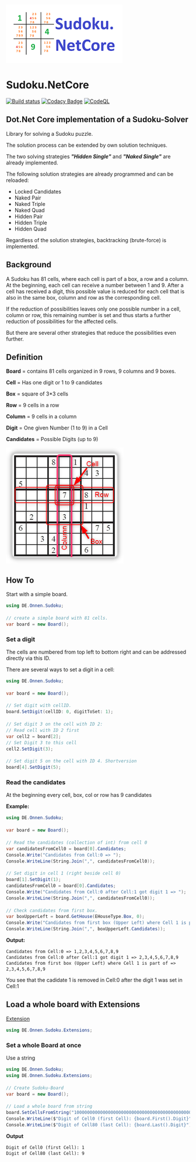 <img src="Sudoku_Net-CoreV1_320x160.png" width="320">

# Sudoku.NetCore

[![Build status](https://ci.appveyor.com/api/projects/status/p3ke0nr0fhpk2o7f?svg=true)](https://ci.appveyor.com/project/diogenes25/sudoku-netcore-jlyw2)
[![Codacy Badge](https://app.codacy.com/project/badge/Grade/82eefb090e91426c9c293856039efb15)](https://app.codacy.com/gh/diogenes25/Sudoku.NetCore/dashboard?utm_source=gh\&utm_medium=referral\&utm_content=\&utm_campaign=Badge_grade)
[![CodeQL](https://github.com/diogenes25/Sudoku.NetCore/actions/workflows/codeql.yml/badge.svg)](https://github.com/diogenes25/Sudoku.NetCore/actions/workflows/codeql.yml)

## Dot.Net Core implementation of a Sudoku-Solver

Library for solving a Sudoku puzzle.

The solution process can be extended by own solution techniques.

The two solving strategies ***"Hidden Single"*** and ***"Naked Single"*** are already implemented.

The following solution strategies are already programmed and can be reloaded:

*   Locked Candidates
*   Naked Pair
*   Naked Triple
*   Naked Quad
*   Hidden Pair
*   Hidden Triple
*   Hidden Quad

Regardless of the solution strategies, backtracking (brute-force) is implemented.

## Background

A Sudoku has 81 cells, where each cell is part of a box, a row and a column.
At the beginning, each cell can receive a number between 1 and 9.
After a cell has received a digit, this possible value is reduced for each cell that is also in the same box, column and row as the corresponding cell.

If the reduction of possibilities leaves only one possible number in a cell, column or row, this remaining number is set and thus starts a further reduction of possibilities for the affected cells.

But there are several other strategies that reduce the possibilities even further.

## Definition

**Board** = contains 81 cells organized in 9 rows, 9 columns and 9 boxes.

**Cell** = Has one digit or 1 to 9 candidates

**Box** = square of 3\*3 cells

**Row** = 9 cells in a row

**Column** = 9 cells in a column

**Digit** = One given Number (1 to 9) in a Cell

**Candidates** = Possible Digits (up to 9)

<img src="SudokuCRC.png">

## How To

Start with a simple board.

```csharp
using DE.Onnen.Sudoku;

// create a simple board with 81 cells.
var board = new Board();
```

### Set a digit

The cells are numbered from top left to bottom right and can be addressed directly via this ID.

There are several ways to set a digit in a cell:

```csharp
using DE.Onnen.Sudoku;

var board = new Board();

// Set digit with cellID.
board.SetDigit(cellID: 0, digitToSet: 1);

// Set digit 3 on the cell with ID 2:
// Read cell with ID 2 first
var cell2 = board[2];
// Set Digit 3 to this cell
cell2.SetDigit(3);

// Set digit 5 on the cell with ID 4. Shortversion
board[4].SetDigit(5);

```

### Read the candidates

At the beginning every cell, box, col or row has 9 candidates

**Example:**

```csharp
using DE.Onnen.Sudoku;

var board = new Board();

// Read the candidates (collection of int) from cell 0
var candidatesFromCell0 = board[0].Candidates;
Console.Write("Candidates from Cell:0 => ");
Console.WriteLine(String.Join(",", candidatesFromCell0));

// Set digit in cell 1 (right beside cell 0)
board[1].SetDigit(1);
candidatesFromCell0 = board[0].Candidates;
Console.Write("Candidates from Cell:0 after Cell:1 got digit 1 => ");
Console.WriteLine(String.Join(",", candidatesFromCell0));

// Check candidates from first box.
var boxUpperLeft = board.GetHouse(EHouseType.Box, 0);
Console.Write("Candidates from first box (Upper Left) where Cell 1 is part of => ");
Console.WriteLine(String.Join(",", boxUpperLeft.Candidates));
```

**Output:**

```console
Candidates from Cell:0 => 1,2,3,4,5,6,7,8,9
Candidates from Cell:0 after Cell:1 got digit 1 => 2,3,4,5,6,7,8,9
Candidates from first box (Upper Left) where Cell 1 is part of => 2,3,4,5,6,7,8,9
```

You see that the cadidate 1 is removed in Cell:0 after the digit 1 was set in Cell:1

## Load a whole board with Extensions

[Extension](Sudoku.Extensions)

```csharp
using DE.Onnen.Sudoku.Extensions;
```

### Set a whole Board at once

Use a string

```csharp
using DE.Onnen.Sudoku;
using DE.Onnen.Sudoku.Extensions;

// Create Sudoku-Board
var board = new Board();

// Load a whole board from string
board.SetCellsFromString("100000000000000000000000000000000000000000000000000000000000000000000000000000009");
Console.WriteLine($"Digit of Cell0 (first Cell): {board.First().Digit}");
Console.WriteLine($"Digit of Cell80 (last Cell): {board.Last().Digit}");
```

**Output**

```console
Digit of Cell0 (first Cell): 1
Digit of Cell80 (last Cell): 9
```
